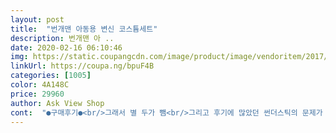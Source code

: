 ```yaml
---
layout: post 
title:  "번개맨 아동용 변신 코스튬세트" 
description: 번개맨 아 ..
date: 2020-02-16 06:10:46 
img: https://static.coupangcdn.com/image/product/image/vendoritem/2017/12/08/3069977440/ec0ac8ca-fbe5-4db1-81a6-26e282b45475.jpg 
linkUrl: https://coupa.ng/bpuF4B 
categories: [1005] 
color: 4A148C 
price: 29960 
author: Ask View Shop 
cont:  "●구매후기●<br/>그래서 별 두가 뺌<br/>그리고 후기에 많았던 썬더스틱의 문제가 제가 받은 제품에도 ㅜㅜ 한쪽에 불이 안들어오네요<br/>내일 and lt;8.<br/>16 and gt;이 막둥이 생일이라  좋아하는 번개맨 제품으로 고르게 되었어요 밥안먹을때도 "번개맨씨 밥 안먹으면 번개파워를 못쓰잖아요~" 하면 얼른와서 밥도 잘먹구요 번개 창에서 소리도 나고 빙글 돌 아가고 빛도나서 막내아들의 마음을 홀랑 훔쳐 갔네요 번개맨 반팔티도 있던데 저는  이게더 낫더라구요 좀 차려 입고 가야하는 자리라면 겉에 입혔 다가 얼른 벗기 면 되니까요 ㅎ ㅎ ㅎ<br/>아이가 너무 좋아해요 구성도 좋지만<br/>일년이다되가도록 잘때도입고자요 ㅠ<br/>재구매하러갑니다 ㅋㅋ<br/>조끼가 벨트타입이 아니라 씌워서 입히기가 살짝불편 ~<br/>그래서 별 두가 뺌<br/>그리고 후기에 많았던 썬더스틱의 문제가 제가 받은 제품에도 ㅜㅜ 한쪽에 불이 안들어오네요<br/>내일 and lt;8.<br/>16 and gt;이 막둥이 생일이라  좋아하는 번개맨 제품으로 고르게 되었어요 밥안먹을때도 "번개맨씨 밥 안먹으면 번개파워를 못쓰잖아요~" 하면 얼른와서 밥도 잘먹구요 번개 창에서 소리도 나고 빙글 돌 아가고 빛도나서 막내아들의 마음을 홀랑 훔쳐 갔네요 번개맨 반팔티도 있던데 저는  이게더 낫더라구요 좀 차려 입고 가야하는 자리라면 겉에 입혔 다가 얼른 벗기 면 되니까요 ㅎ ㅎ ㅎ<br/>아이가 너무 좋아해요 구성도 좋지만<br/>일년이다되가도록 잘때도입고자요 ㅠ<br/>재구매하러갑니다 ㅋㅋ<br/>조끼가 벨트타입이 아니라 씌워서 입히기가 살짝불편 ~<br/>" 
---
```

